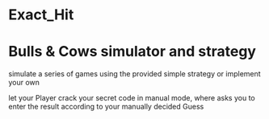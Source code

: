 # Exact_Hit
<h1>Bulls & Cows simulator and strategy </h1>

simulate a series of games using the provided simple strategy or implement your own

let your Player crack your secret code in manual mode, where asks you to enter the result according to your manually decided Guess
